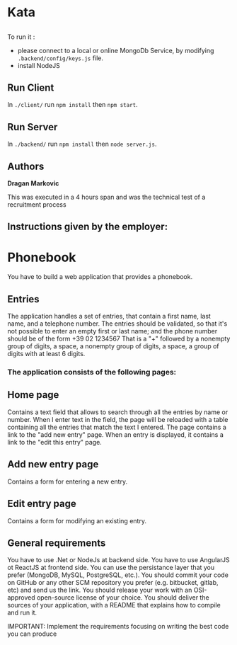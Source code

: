# Kata

## 
To run it :
- please connect to a local or online MongoDb Service, by modifying ` .backend/config/keys.js ` file.
- install NodeJS 

## Run Client
In `./client/` run `npm install` then  `npm start`.

## Run Server
In `./backend/` run `npm install` then  `node server.js`.

## Authors

**Dragan Markovic**

This was executed in a 4 hours span and was the technical test of a recruitment process
## Instructions given by the employer:

# Phonebook
You have to build a web application that provides a phonebook.

## Entries
The application handles a set of entries, that contain a first name, last name, and a telephone
number.
The entries should be validated, so that it's not possible to enter an empty first or last name; and
the phone number should be of the form
+39 02 1234567
That is a "+" followed by a nonempty group of digits, a space, a nonempty group of digits, a
space, a group of digits with at least 6 digits.

### The application consists of the following pages:

## Home page
Contains a text field that allows to search through all the entries by name or
number. When I enter text in the field, the page will be reloaded with a table
containing all the entries that match the text I entered.
The page contains a link to the "add new entry" page.
When an entry is displayed, it contains a link to the "edit this entry" page.

## Add new entry page
Contains a form for entering a new entry.

## Edit entry page
Contains a form for modifying an existing entry.

## General requirements
You have to use .Net or NodeJs at backend side.
You have to use AngularJS ot ReactJS at frontend side.
You can use the persistance layer that you prefer (MongoDB, MySQL, PostgreSQL, etc.).
You should commit your code on GitHub or any other SCM repository you prefer (e.g.
bitbucket, gitlab, etc) and send us the link.
You should release your work with an OSI-approved open-source license of your choice.
You should deliver the sources of your application, with a README that explains how to
compile and run it.

IMPORTANT: Implement the requirements focusing on writing the best code you can produce
